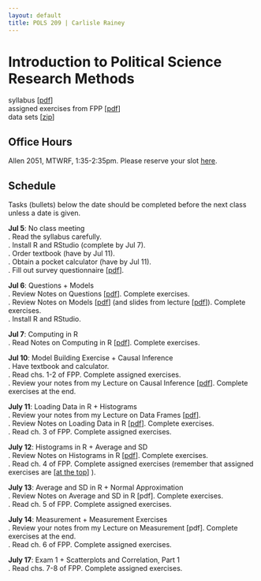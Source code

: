 ```yaml
---
layout: default
title: POLS 209 | Carlisle Rainey
---
```


# Introduction to Political Science Research Methods

syllabus [[pdf](files/syllabus.pdf)]  
assigned exercises from FPP [[pdf](files/fpp-exercises.pdf)]  
data sets [[zip](data/data.zip)]  

## Office Hours

Allen 2051, MTWRF, 1:35-2:35pm. Please reserve your slot [here](http://www.calendly.com/carlislerainey).

## Schedule

Tasks (bullets) below the date should be completed before the next class unless a date is given.

**Jul 5**: No class meeting  
. Read the syllabus carefully.  
. Install R and RStudio (complete by Jul 7).  
. Order textbook (have by Jul 11).  
. Obtain a pocket calculator (have by Jul 11).  
. Fill out survey questionnaire [[pdf](files/first-day-survey.pdf)].  

**Jul 6**: Questions + Models  
. Review Notes on Questions [[pdf](files/notes-02-questions.pdf)]. Complete exercises.  
. Review Notes on Models [[pdf](files/notes-03-models.pdf)] (and slides from lecture [[pdf](files/slides-03-models.pdf)]). Complete exercises.  
. Install R and RStudio.  

**Jul 7**: Computing in R  
. Read Notes on Computing in R [[pdf](files/notes-04-computing.pdf)]. Complete exercises.  

**Jul 10**: Model Building Exercise + Causal Inference  
. Have textbook and calculator.  
. Read chs. 1-2 of FPP. Complete assigned exercises.  
. Review your notes from my Lecture on Causal Inference [[pdf](files/slides-06-causal-inf.pdf)]. Complete exercises at the end.  

**July 11**: Loading Data in R + Histograms  
. Review your notes from my Lecture on Data Frames [[pdf](files/data-frames.pdf)].  
. Review Notes on Loading Data in R [[pdf](files/notes-05-loading-data.pdf)]. Complete exercises.  
. Read ch. 3 of FPP. Complete assigned exercises.  

**July 12**: Histograms in R + Average and SD  
. Review Notes on Histograms in R [[pdf](files/notes-08-histograms-r.pdf)]. Complete exercises.  
. Read ch. 4 of FPP. Complete assigned exercises (remember that assigned exercises are [[at the top](files/fpp-exercises.pdf)] ).  

**July 13**: Average and SD in R + Normal Approximation  
. Review Notes on Average and SD in R [pdf]. Complete exercises.  
. Read ch. 5 of FPP. Complete assigned exercises.  

**July 14**: Measurement + Measurement Exercises  
. Review your notes from my Lecture on Measurement [pdf]. Complete exercises at the end.  
. Read ch. 6 of FPP. Complete assigned exercises.  

**July 17**: Exam 1 + Scatterplots and Correlation, Part 1  
. Read chs. 7-8 of FPP. Complete assigned exercises.  
